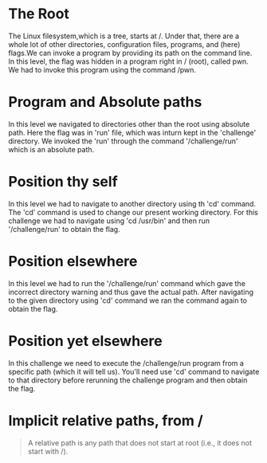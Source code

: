 # The Root
The Linux filesystem,which is a tree, starts at /. Under that, there are a whole lot of other directories, configuration files, programs, and (here) flags.We can invoke a program by providing its path on the command line. In this level, the flag was hidden in a program right in / (root), called pwn. We had to invoke this program using the command /pwn. 

# Program and Absolute paths
In this level we navigated to directories other than the root using absolute path. Here the flag was in 'run' file, which was inturn kept in the 'challenge' directory. 
We invoked the 'run' through the command '/challenge/run' which is an absolute path.

# Position thy self
In this level we had to navigate to another directory using th 'cd' command. The 'cd' command is used to change our present working directory. For this challenge we had to navigate using 
'cd  /usr/bin' and then run '/challenge/run' to obtain the flag.

# Position elsewhere
In this level we had to run the '/challenge/run' command which gave the incorrect directory warning and thus gave the actual path. After navigating to the given directory using 'cd' command we ran the command again to obtain the flag. 

# Position yet elsewhere
In this challenge we need to execute the /challenge/run program from a specific path (which it will tell us). You'll need use 'cd' command to navigate to that directory before rerunning the challenge program and then obtain the flag.

# Implicit relative paths, from /
> A relative path is any path that does not start at root (i.e., it does not start with /).
